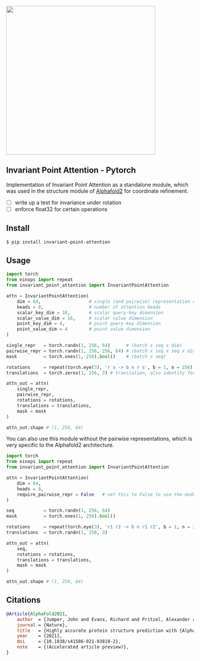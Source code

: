 <img src="./ipa.png" width="400px"></img>

## Invariant Point Attention - Pytorch

Implementation of Invariant Point Attention as a standalone module, which was used in the structure module of <a href="https://github.com/deepmind/alphafold">Alphafold2</a> for coordinate refinement.

- [ ] write up a test for invariance under rotation
- [ ] enforce float32 for certain operations

## Install

```bash
$ pip install invariant-point-attention
```

## Usage

```python
import torch
from einops import repeat
from invariant_point_attention import InvariantPointAttention

attn = InvariantPointAttention(
    dim = 64,                  # single (and pairwise) representation dimension
    heads = 8,                 # number of attention heads
    scalar_key_dim = 16,       # scalar query-key dimension
    scalar_value_dim = 16,     # scalar value dimension
    point_key_dim = 4,         # point query-key dimension
    point_value_dim = 4        # point value dimension
)

single_repr   = torch.randn(1, 256, 64)      # (batch x seq x dim)
pairwise_repr = torch.randn(1, 256, 256, 64) # (batch x seq x seq x dim)
mask          = torch.ones(1, 256).bool()    # (batch x seq)

rotations     = repeat(torch.eye(3), 'r s -> b n r s', b = 1, n = 256)  # (batch x seq x rot1 x rot2) - example is identity
translations  = torch.zeros(1, 256, 3) # translation, also identity for example

attn_out = attn(
    single_repr,
    pairwise_repr,
    rotations = rotations,
    translations = translations,
    mask = mask
)

attn_out.shape # (1, 256, 64)
```

You can also use this module without the pairwise representations, which is very specific to the Alphafold2 architecture.

```python
import torch
from einops import repeat
from invariant_point_attention import InvariantPointAttention

attn = InvariantPointAttention(
    dim = 64,
    heads = 8,
    require_pairwise_repr = False   # set this to False to use the module without pairwise representations
)

seq           = torch.randn(1, 256, 64)
mask          = torch.ones(1, 256).bool()

rotations     = repeat(torch.eye(3), 'r1 r2 -> b n r1 r2', b = 1, n = 256)
translations  = torch.randn(1, 256, 3)

attn_out = attn(
    seq,
    rotations = rotations,
    translations = translations,
    mask = mask
)

attn_out.shape # (1, 256, 64)
```

## Citations

```bibtex
@Article{AlphaFold2021,
    author  = {Jumper, John and Evans, Richard and Pritzel, Alexander and Green, Tim and Figurnov, Michael and Ronneberger, Olaf and Tunyasuvunakool, Kathryn and Bates, Russ and {\v{Z}}{\'\i}dek, Augustin and Potapenko, Anna and Bridgland, Alex and Meyer, Clemens and Kohl, Simon A A and Ballard, Andrew J and Cowie, Andrew and Romera-Paredes, Bernardino and Nikolov, Stanislav and Jain, Rishub and Adler, Jonas and Back, Trevor and Petersen, Stig and Reiman, David and Clancy, Ellen and Zielinski, Michal and Steinegger, Martin and Pacholska, Michalina and Berghammer, Tamas and Bodenstein, Sebastian and Silver, David and Vinyals, Oriol and Senior, Andrew W and Kavukcuoglu, Koray and Kohli, Pushmeet and Hassabis, Demis},
    journal = {Nature},
    title   = {Highly accurate protein structure prediction with {AlphaFold}},
    year    = {2021},
    doi     = {10.1038/s41586-021-03819-2},
    note    = {(Accelerated article preview)},
}
```
